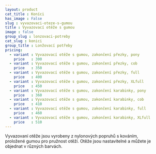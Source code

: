 ```yaml
---
layout: product
cat_title : Koníci
has_image : False
slug : vyvazovaci-oteze-s-gumou
title : Vyvazovací otěže s gumou
image : false
group_slug : lonzovaci-potreby
cat_slug : konici
group_title : Lonžovací potřeby
pricing:
  - variant : Vyvazovací otěže s gumou, zakončení přezky, pony
    price   : 300
  - variant : Vyvazovací otěže s gumou, zakončení přezky, cob
    price   : 350
  - variant : Vyvazovací otěže s gumou, zakončení přezky, full
    price   : 400
  - variant : Vyvazovací otěže s gumou, zakončení přezky, XLfull
    price   : 450
  - variant : Vyvazovací otěže s gumou, zakončení karabinky, pony
    price   : 360
  - variant : Vyvazovací otěže s gumou, zakončení karabinky, cob
    price   : 410
  - variant : Vyvazovací otěže s gumou, zakončení karabinky, full
    price   : 460
  - variant : Vyvazovací otěže s gumou, zakončení karabinky, XLfull
    price   : 510
---
```


Vyvazovaní otěže jsou vyrobeny z nylonových popruhů s kováním, proložené gumou pro pružnost otěží.
Otěže jsou nastavitelné a můžete je objednat v různých barvách.

